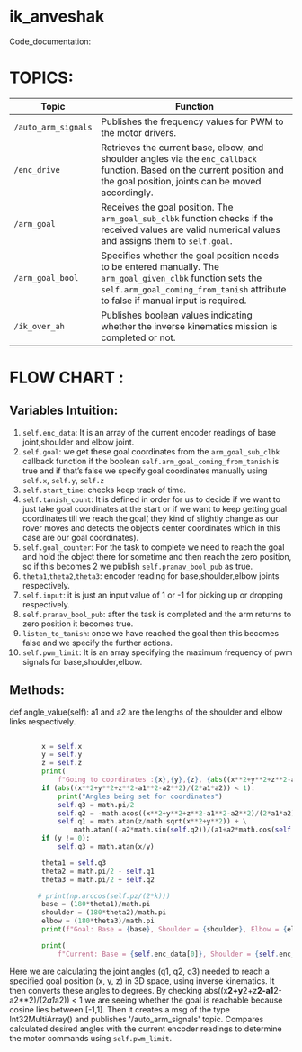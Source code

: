 # ik_anveshak
Code_documentation:

# TOPICS:

| **Topic**              | **Function**                                                                                                                                                                 |
|------------------------|------------------------------------------------------------------------------------------------------------------------------------------------------------------------------|
| `/auto_arm_signals`    | Publishes the frequency values for PWM to the motor drivers.                                                                                                                 |
| `/enc_drive`           | Retrieves the current base, elbow, and shoulder angles via the `enc_callback` function. Based on the current position and the goal position, joints can be moved accordingly. |
| `/arm_goal`            | Receives the goal position. The `arm_goal_sub_clbk` function checks if the received values are valid numerical values and assigns them to `self.goal`.                         |
| `/arm_goal_bool`       | Specifies whether the goal position needs to be entered manually. The `arm_goal_given_clbk` function sets the `self.arm_goal_coming_from_tanish` attribute to false if manual input is required. |
| `/ik_over_ah`          | Publishes boolean values indicating whether the inverse kinematics mission is completed or not.                                                                              |




# FLOW CHART :














## Variables Intuition:

1. ```self.enc_data```: It is an array of the current encoder readings of base joint,shoulder and elbow joint.
2. ```self.goal```: we get these goal coordinates from the ```arm_goal_sub_clbk``` callback function if the boolean ```self.arm_goal_coming_from_tanish``` is true and if that’s false we specify goal coordinates manually using ```self.x```, ```self.y```, ```self.z```
3. ```self.start_time```: checks keep track of time.
4. ```self.tanish_count```: It is defined in order for us to decide if we want to just take goal coordinates at the start or if we want to keep getting goal coordinates till we reach the goal( they kind of slightly change as our rover moves and detects the object’s center coordinates which in this case are our goal coordinates).
5. ```self.goal_counter```: For the task to complete we need to reach the goal and hold the object there for sometime and then reach the zero position, so if this becomes 2 we publish ```self.pranav_bool_pub``` as true.
6. ```theta1```,```theta2```,```theta3```: encoder reading for base,shoulder,elbow joints respectively.
7. ```self.input```: it is just an input value of 1 or -1 for picking up or dropping respectively.
8. ```self.pranav_bool_pub```: after the task is completed and the arm returns to zero position it becomes true.
9. ```listen_to_tanish```: once we have reached the goal then this becomes false and we specify the further actions.
10. ```self.pwm_limit```: It is an array specifying the maximum frequency of pwm signals for base,shoulder,elbow.













## Methods:
   def angle_value(self):
a1 and a2 are the lengths of the shoulder and elbow links respectively.
```python
    
        x = self.x
        y = self.y
        z = self.z
        print(
            f"Going to coordinates :{x},{y},{z}, {abs((x**2+y**2+z**2-a1**2-a2**2)/(2*a1*a2))}")
        if (abs((x**2+y**2+z**2-a1**2-a2**2)/(2*a1*a2)) < 1):
            print("Angles being set for coordinates")
            self.q3 = math.pi/2
            self.q2 = -math.acos((x**2+y**2+z**2-a1**2-a2**2)/(2*a1*a2))
            self.q1 = math.atan(z/math.sqrt(x**2+y**2)) + \
                math.atan((-a2*math.sin(self.q2))/(a1+a2*math.cos(self.q2)))
        if (y != 0):
            self.q3 = math.atan(x/y)

        theta1 = self.q3
        theta2 = math.pi/2 - self.q1
        theta3 = math.pi/2 + self.q2

       # print(np.arccos(self.pz/(2*k)))
        base = (180*theta1)/math.pi
        shoulder = (180*theta2)/math.pi
        elbow = (180*theta3)/math.pi
        print(f"Goal: Base = {base}, Shoulder = {shoulder}, Elbow = {elbow}")

        print(
            f"Current: Base = {self.enc_data[0]}, Shoulder = {self.enc_data[1]}, Elbow = {self.enc_data[2]}")
```
Here we are calculating the joint angles (q1, q2, q3) needed to reach a specified goal position (x, y, z) in 3D space, using inverse kinematics. It then converts these angles to degrees.
By checking abs((x**2+y**2+z**2-a1**2-a2**2)/(2*a1*a2)) < 1 we are seeing whether the goal is reachable because cosine lies between [-1,1].
Then it creates a msg of the type Int32MultiArray() and publishes '/auto_arm_signals' topic.
 Compares calculated desired angles with the current encoder readings to determine the motor commands using ```self.pwm_limit```.


